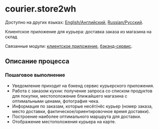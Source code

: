# courier.store2wh

Доступно на других языках: [English/Английский](store2wh.md), [Russian/Русский](store2wh.ru.md). 

Клиентское приложение для курьера: доставка заказа из магазина на склад

Связанные модули: [клиентское приложение](../../frontend/courierclient.md), [бэкэнд-сервис](../../backend/courierbackend.md).

## Описание процесса

### Пошаговое выполнение

- Уведомление приходит на бэкенд сервис курьерского приложения.
- Работа с заказом кухни: получение запроса со списком продуктов для покупки, местоположение ближайшего магазина с оптимальными ценами, фотография чека.
- Информация по заказам, которые несёт/нёс курьер (номер заказа, место доставки, фактическое/ориентировочное время доставки).
- Построение наиболее оптимального маршрута для доставки.
- Отображение местоположения курьера на карте.
